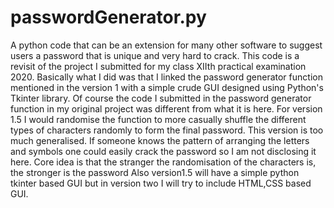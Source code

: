# passwordGenerator.py
A python code that can be an extension for many other software to suggest users a password that is unique and very hard to crack. 
This code is a revisit of the project I submitted for my class XIIth practical examination 2020. 
Basically what I did was that I linked the password generator function mentioned in the version 1 with a simple crude GUI designed using Python's Tkinter library. 
Of course the code I submitted in the password generator function in my original project was different from what it is here.
For version 1.5 I would randomise the function to more casually shuffle the different types of characters randomly to form the final password.
This version is too much generalised. 
If someone knows the pattern of arranging the letters and symbols one could easily crack the password so I am not disclosing it here.
Core idea is that the stranger the randomisation of the characters is,  the stronger is the password
Also version1.5 will have a simple python tkinter based GUI but in version two I will try to include HTML,CSS based GUI.

